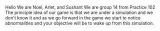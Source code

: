 Hello
We are Noel, Arlet, and Sushant
We are group 14 from Practice 102
The principle idea of our game is that we are under a simulation and we don't know it and as we go forward in the game we start to notice abnormalities and your objective will be to wake up from this simulation. 
